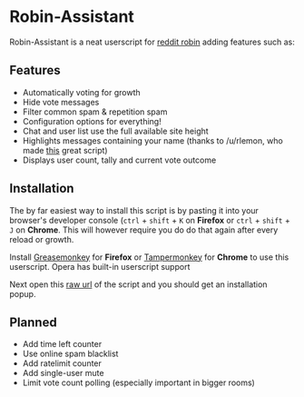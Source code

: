# Robin-Assistant
Robin-Assistant is a neat userscript for [reddit robin](https://www.reddit.com/robin/) adding features such as:

## Features

* Automatically voting for growth
* Hide vote messages
* Filter common spam & repetition spam
* Configuration options for everything!
* Chat and user list use the full available site height
* Highlights messages containing your name (thanks to /u/rlemon, who made [this](https://gist.github.com/rlemon/cc13cb4c31861e5d5ba2a92bfc920aeb) great script)
* Displays user count, tally and current vote outcome


## Installation

The by far easiest way to install this script is by pasting it into your browser's developer console (`ctrl` + `shift` + `K` on **Firefox** or `ctrl` + `shift` + `J` on **Chrome**. This will however require you do do that again after every reload or growth.

Install [Greasemonkey](https://addons.mozilla.org/en-US/firefox/addon/greasemonkey/) for **Firefox** or [Tampermonkey](https://chrome.google.com/webstore/detail/tampermonkey/dhdgffkkebhmkfjojejmpbldmpobfkfo) for **Chrome** to use this userscript.
Opera has built-in userscript support

Next open this [raw url](https://github.com/LeoVerto/Robin-Assistant/raw/master/robin-assistant.user.js) of the script and you should get an installation popup.

## Planned

* Add time left counter
* Use online spam blacklist
* Add ratelimit counter
* Add single-user mute
* Limit vote count polling (especially important in bigger rooms)
